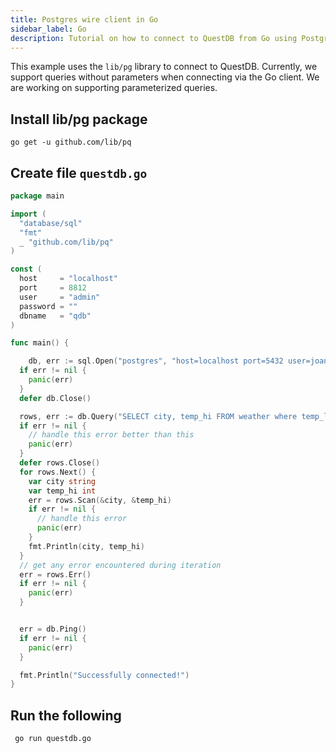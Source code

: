 ```yaml
---
title: Postgres wire client in Go
sidebar_label: Go
description: Tutorial on how to connect to QuestDB from Go using Postgres wire
---
```


This example uses the `lib/pg` library to connect to QuestDB. Currently, we support queries without parameters when connecting via the Go client. We are working on supporting parameterized queries. 

## Install lib/pg package
`go get -u github.com/lib/pq`

## Create file `questdb.go`


```go
package main

import (
  "database/sql"
  "fmt"
  _ "github.com/lib/pq"
)

const (
  host     = "localhost"
  port     = 8812
  user     = "admin"
  password = ""
  dbname   = "qdb"
)

func main() {

    db, err := sql.Open("postgres", "host=localhost port=5432 user=joan  dbname=test sslmode=disable")
  if err != nil {
    panic(err)
  }
  defer db.Close()

  rows, err := db.Query("SELECT city, temp_hi FROM weather where temp_lo = ?", 2)
  if err != nil {
    // handle this error better than this
    panic(err)
  }
  defer rows.Close()
  for rows.Next() {
    var city string
    var temp_hi int
    err = rows.Scan(&city, &temp_hi)
    if err != nil {
      // handle this error
      panic(err)
    }
    fmt.Println(city, temp_hi)
  }
  // get any error encountered during iteration
  err = rows.Err()
  if err != nil {
    panic(err)
  }


  err = db.Ping()
  if err != nil {
    panic(err)
  }

  fmt.Println("Successfully connected!")
}

```

## Run the following
` go run questdb.go`